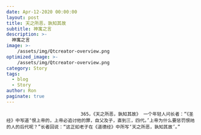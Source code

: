 ```yaml
---
date: Apr-12-2020 00:00:00
layout: post
title: 天之所恶，孰知其故
subtitle: 神寓之言
description: >-
  神寓之言
image: >-
    /assets/img/Qtcreator-overview.png
optimized_image: >-
    /assets/img/Qtcreator-overview.png
category: Story
tags:
  - blog
  - Story
author: Ron
paginate: true
---
```


							　　365，《天之所恶，孰知其故》 一个年轻人问长者：“《圣经》中写道‘恨上帝的，上帝必追讨他的罪，自父及子，直到三，四代。’上帝为什么要惩罚恨祂的人的后代呢？”长者回说：“这正如老子在《道德经》中所写‘天之所恶，孰知其故’。”
							
							
						